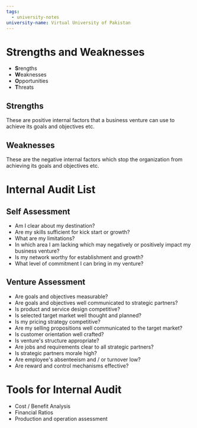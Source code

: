 ```yaml
---
tags:
  - university-notes
university-name: Virtual University of Pakistan
---
```


# Strengths and Weaknesses
- **S**rengths
- **W**eaknesses
- **O**pportunities
- **T**hreats

## Strengths
These are positive internal factors that a business venture can use to achieve its goals and objectives etc.

## Weaknesses
These are the negative internal factors which stop the organization from achieving its goals and objectives etc.

# Internal Audit List
## Self Assessment
- Am I clear about my destination?
- Are my skills sufficient for kick start or growth?
- What are my limitations?
- In which area I am lacking which may negatively or positively impact my business venture?
- Is my network worthy for establishment and growth?
- What level of commitment I can bring in my venture?

## Venture Assessment
- Are goals and objectives measurable?
- Are goals and objectives well communicated to strategic partners?
- Is product and service design competitive?
- Is selected target market well thought and planned?
- Is my pricing strategy competitive?
- Are my selling propositions well communicated to the target market?
- Is customer orientation well crafted?
- Is venture's structure appropriate?
- Are jobs and requirements clear to all strategic partners?
- Is strategic partners morale high?
- Are employee's absenteeism and / or turnover low?
- Are reward and control mechanisms effective?

# Tools for Internal Audit
- Cost / Benefit Analysis
- Financial Ratios
- Production and operation assessment
